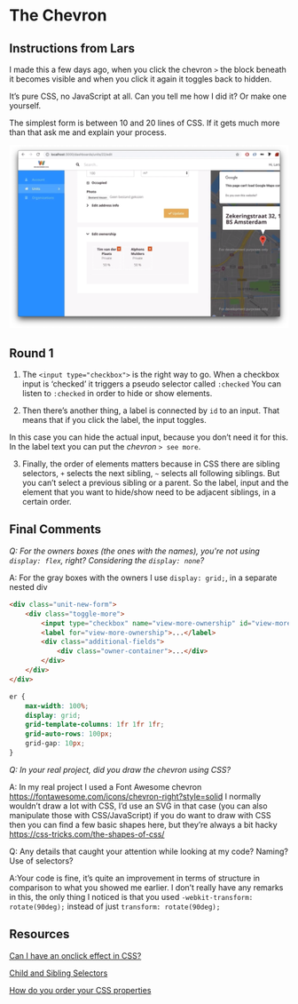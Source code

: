# The Chevron

## Instructions from Lars

I made this a few days ago, when you click the chevron `>` the block beneath it becomes visible and when you click it again it toggles back to hidden.

It’s pure CSS, no JavaScript at all. Can you tell me how I did it? Or make one yourself.

The simplest form is between 10 and 20 lines of CSS. If it gets much more than that ask me and explain your process.

![chevron](chevron.png)

## Round 1

1. The `<input type="checkbox">` is the right way to go. When a checkbox input is ‘checked’ it triggers a pseudo selector called `:checked` You can listen to `:checked` in order to hide or show elements.

2. Then there’s another thing, a label is connected by `id` to an input. That means that if you click the label, the input toggles.

In this case you can hide the actual input, because you don’t need it for this. In the label text you can put the *chevron* `> see more`.

3. Finally, the order of elements matters because in CSS there are sibling selectors, `+` selects the next sibling, `~` selects all following siblings. But you can’t select a previous sibling or a parent. So the label, input and the element that you want to hide/show need to be adjacent siblings, in a certain order.

## Final Comments
*Q: For the owners boxes (the ones with the names), you're not using `display: flex`, right? Considering the `display: none`?*

A: For the gray boxes with the owners I use `display: grid;`, in a separate nested div

```html
<div class="unit-new-form">
    <div class="toggle-more">
        <input type="checkbox" name="view-more-ownership" id="view-more-ownership" class="view-more">
        <label for="view-more-ownership">...</label>
        <div class="additional-fields">
            <div class="owner-container">...</div>
        </div>
    </div>
</div>
```

```css
er {
    max-width: 100%;
    display: grid;
    grid-template-columns: 1fr 1fr 1fr;
    grid-auto-rows: 100px;
    grid-gap: 10px;
}
```

*Q: In your real project, did you draw the chevron using CSS?*

A: In my real project I used a Font Awesome chevron <https://fontawesome.com/icons/chevron-right?style=solid>
I normally wouldn’t draw a lot with CSS, I’d use an SVG in that case (you can also manipulate those with CSS/JavaScript) if you do want to draw with CSS then you can find a few basic shapes here, but they’re always a bit hacky <https://css-tricks.com/the-shapes-of-css/>

Q: Any details that caught your attention while looking at my code? Naming? Use of selectors?

A:Your code is fine, it’s quite an improvement in terms of structure in comparison to what you showed me earlier. I don’t really have any remarks in this, the only thing I noticed is that you used `-webkit-transform: rotate(90deg);` instead of just `transform: rotate(90deg);`

## Resources
[Can I have an onclick effect in CSS?](https://stackoverflow.com/questions/13630229/can-i-have-an-onclick-effect-in-css)

[Child and Sibling Selectors](https://css-tricks.com/child-and-sibling-selectors/)

[How do you order your CSS properties](https://css-tricks.com/poll-results-how-do-you-order-your-css-properties/)
